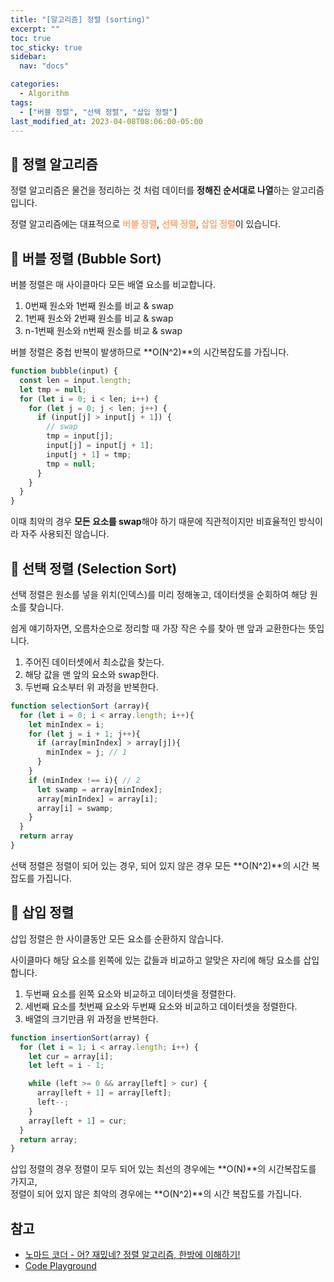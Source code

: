```yaml
---
title: "[알고리즘] 정렬 (sorting)"
excerpt: ""
toc: true
toc_sticky: true
sidebar:
  nav: "docs"

categories:
  - Algorithm
tags:
  - ["버블 정렬", "선택 정렬", "삽입 정렬"]
last_modified_at: 2023-04-08T08:06:00-05:00
---
```


## 📄 정렬 알고리즘

정렬 알고리즘은 물건을 정리하는 것 처럼 데이터를 **정해진 순서대로 나열**하는 알고리즘입니다.

정렬 알고리즘에는 대표적으로 <span style="color: #FAAB78; font-weight: bold">버블 정렬</span>, <span style="color: #FAAB78; font-weight: bold">선택 정렬</span>, <span style="color: #FAAB78; font-weight: bold">삽입 정렬</span>이 있습니다.

## 📄 버블 정렬 (Bubble Sort)

버블 정렬은 매 사이클마다 모든 배열 요소를 비교합니다.

1. 0번째 원소와 1번째 원소를 비교 & swap
2. 1번째 원소와 2번째 원소를 비교 & swap
3. n-1번째 원소와 n번째 원소를 비교 & swap

버블 정렬은 중첩 반복이 발생하므로 **O(N^2)**의 시간복잡도를 가집니다.

```js
function bubble(input) {
  const len = input.length;
  let tmp = null;
  for (let i = 0; i < len; i++) {
    for (let j = 0; j < len; j++) {
      if (input[j] > input[j + 1]) {
        // swap
        tmp = input[j];
        input[j] = input[j + 1];
        input[j + 1] = tmp;
        tmp = null;
      }
    }
  }
}
```

이때 최악의 경우 **모든 요소를 swap**해야 하기 때문에 직관적이지만 비효율적인 방식이라 자주 사용되진 않습니다.

## 📄 선택 정렬 (Selection Sort)

선택 정렬은 원소를 넣을 위치(인덱스)를 미리 정해놓고, 데이터셋을 순회하여 해당 원소를 찾습니다.

쉽게 얘기하자면, 오름차순으로 정리할 때 가장 작은 수를 찾아 맨 앞과 교환한다는 뜻입니다.

1. 주어진 데이터셋에서 최소값을 찾는다.
2. 해당 값을 맨 앞의 요소와 swap한다.
3. 두번째 요소부터 위 과정을 반복한다.

```js
function selectionSort (array){
  for (let i = 0; i < array.length; i++){
    let minIndex = i;
    for (let j = i + 1; j++){
      if (array[minIndex] > array[j]){
        minIndex = j; // 1
      }
    }
    if (minIndex !== i){ // 2
      let swamp = array[minIndex];
      array[minIndex] = array[i];
      array[i] = swamp;
    }
  }
  return array
}
```

선택 정렬은 정렬이 되어 있는 경우, 되어 있지 않은 경우 모든 **O(N^2)**의 시간 복잡도를 가집니다.

## 📄 삽입 정렬

삽입 정렬은 한 사이클동안 모든 요소를 순환하지 않습니다.

사이클마다 해당 요소를 왼쪽에 있는 값들과 비교하고 알맞은 자리에 해당 요소를 삽입합니다.

1. 두번째 요소를 왼쪽 요소와 비교하고 데이터셋을 정렬한다.
2. 세번째 요소를 첫번째 요소와 두번째 요소와 비교하고 데이터셋을 정렬한다.
3. 배열의 크기만큼 위 과정을 반복한다.

```js
function insertionSort(array) {
  for (let i = 1; i < array.length; i++) {
    let cur = array[i];
    let left = i - 1;

    while (left >= 0 && array[left] > cur) {
      array[left + 1] = array[left];
      left--;
    }
    array[left + 1] = cur;
  }
  return array;
}
```

삽입 정렬의 경우 정렬이 모두 되어 있는 최선의 경우에는 **O(N)**의 시간복잡도를 가지고,<br>
정렬이 되어 있지 않은 최악의 경우에는 **O(N^2)**의 시간 복잡도를 가집니다.

## 참고

- [노마드 코더 - 어? 재밌네? 정렬 알고리즘, 한방에 이해하기!](https://www.youtube.com/watch?v=Bor_CRWEIXo)
- [Code Playground](https://im-developer.tistory.com/133)
